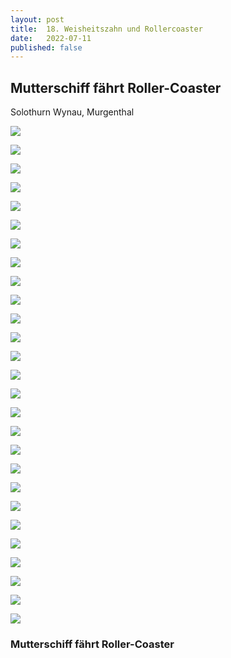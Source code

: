 ```yaml
---
layout: post
title:  18. Weisheitszahn und Rollercoaster
date:   2022-07-11
published: false
---
```


## Mutterschiff fährt Roller-Coaster ##


Solothurn Wynau, Murgenthal

![](/img/20220712_ms_res_solo_0.jpg)

![](/img/20220712_ms_res_solo_1.jpg)

![](/img/20220712_ms_res_solo_2.jpg)

![](/img/20220712_ms_res_solo_3.jpg)

![](/img/20220712_ms_res_solo_4.jpg)

![](/img/20220712_ms_res_solo_5.jpg)

![](/img/20220712_ms_res_solo_6.jpg)

![](/img/20220712_ms_res_solo_7.jpg)

![](/img/20220712_ms_res_solo_8.jpg)

![](/img/20220712_ms_res_solo_9.jpg)

![](/img/20220712_ms_res_solo_10.jpg)

![](/img/20220712_ms_res_solo_11.jpg)

![](/img/20220712_ms_res_solo_12.jpg)

![](/img/20220712_ms_res_solo_13.jpg)

![](/img/20220712_ms_res_solo_14.jpg)

![](/img/20220712_ms_res_solo_15.jpg)

![](/img/20220712_ms_res_solo_16.jpg)

![](/img/20220712_ms_res_solo_17.jpg)

![](/img/20220712_ms_res_solo_18.jpg)

![](/img/20220712_ms_res_solo_19.jpg)

![](/img/20220712_ms_res_solo_20.jpg)

![](/img/20220712_ms_res_solo_21.jpg)

![](/img/20220712_ms_res_solo_21.jpg)

![](/img/20220712_ms_res_solo_21.jpg)

![](/img/20220712_ms_res_solo_21.jpg)

![](/img/20220712_ms_res_solo_21.jpg)

![](/img/20220712_ms_res_solo_21.jpg)


### Mutterschiff fährt Roller-Coaster ###


